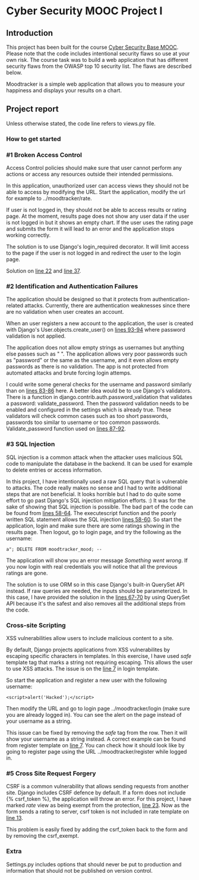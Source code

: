 # Cyber Security MOOC Project I

## Introduction

This project has been built for the course [Cyber Security Base MOOC](https://cybersecuritybase.mooc.fi/). Please note that the code includes intentional security flaws so use at your own risk. The course task was to build a web application that has different security flaws from the OWASP top 10 security list. The flaws are described below.

Moodtracker is a simple web application that allows you to measure your happiness and displays your results on a chart.

## Project report

Unless otherwise stated, the code line refers to views.py file.

### How to get started

### #1 Broken Access Control

Access Control policies should make sure that user cannot perform any actions or access any resources outside their intended permissions.

In this application, unauthorized user can access views they should not be able to access by modifying the URL. Start the application,  modify the url for example to ../moodtracker/rate.

If user is not logged in, they should not be able to access results or rating page. At the moment, results page does not show any user data if the user is not logged in but it shows an empty chart. If the user uses the rating page and submits the form it will lead to an error and the application stops working correctly. 

The solution is to use Django's login_required decorator. It will limit access to the page if the user is not logged in and redirect the user to the login page. 

Solution on [line 22](https://github.com/ellisrnm/hy-cybersec-2022/blob/main/moodtracker/views.py#L22) and [line 37](https://github.com/ellisrnm/hy-cybersec-2022/blob/main/moodtracker/views.py#L37).

### #2 Identification and Authentication Failures

The application should be designed so that it protects from authentication-related attacks. Currently, there are authentication weaknesses since there are no validation when user creates an account.

When an user registers a new account to the application, the user is created with Django's User.objects.create_user() on [lines 93-94](https://github.com/ellisrnm/hy-cybersec-2022/blob/main/moodtracker/views.py#L93-L94) where password validation is not applied.

The application does not allow empty strings as usernames but anything else passes such as " ". The application allows very poor passwords such as "password" or the same as the username, and it even allows empty passwords as there is no validation. The app is not protected from automated attacks and brute forcing login attemps.

I could write some general checks for the username and password similarly than on [lines 83-86](https://github.com/ellisrnm/hy-cybersec-2022/blob/main/moodtracker/views.py#L83-L86) here. A better idea would be to use Django's validators. There is a function in django.contrib.auth.password_validation that validates a password: validate_password. Then the password validation needs to be enabled and configured in the settings which is already true. These validators will check common cases such as too short passwords, passwords too similar to username or too common passwords. Validate_password function used on [lines 87-92](https://github.com/ellisrnm/hy-cybersec-2022/blob/main/moodtracker/views.py#L87-L92).

### #3 SQL Injection

SQL injection is a common attack when the attacker uses malicious SQL code to manipulate the database in the backend. It can be used for example to delete entries or access information.

In this project, I have intentionally used a raw SQL query that is vulnerable to attacks. The code really makes no sense and I had to write additional steps that are not beneficial. It looks horrible but I had to do quite some effort to go past Django's SQL injection mitigation efforts. :) It was for the sake of showing that SQL injection is possible. The bad part of the code can be found from [lines 58-64](https://github.com/ellisrnm/hy-cybersec-2022/blob/main/moodtracker/views.py#L58-L64). The executescript function and the poorly written SQL statement allows the SQL injection [lines 58-60](https://github.com/ellisrnm/hy-cybersec-2022/blob/main/moodtracker/views.py#L58-L60). So start the application, login and make sure there are some ratings showing in the results page. Then logout, go to login page, and try the following as the username:

    a"; DELETE FROM moodtracker_mood; --

The application will show you an error message _Something went wrong_. If you now login with real credentials you will notice that all the previous ratings are gone.

The solution is to use ORM so in this case Django's built-in QuerySet API instead. If raw queries are needed, the inputs should be parameterized. In this case, I have provided the solution in the [lines 67-70](https://github.com/ellisrnm/hy-cybersec-2022/blob/main/moodtracker/views.py#L67-L70) by using QuerySet API because it's the safest and also removes all the additional steps from the code.

### Cross-site Scripting

XSS vulnerabilities allow users to include malicious content to a site.

By default, Django projects applications from XSS vulnerabilites by escaping specific characters in templates. In this exercise, I have used _safe_ template tag that marks a string not requiring escaping. This allows the user to use XSS attacks. The issue is on the [line 7](https://github.com/ellisrnm/hy-cybersec-2022/blob/main/moodtracker/templates/moodtracker/login.html#L7) in login template.

So start the application and register a new user with the following username:

    <script>alert('Hacked');</script>

Then modify the URL and go to login page ../moodtracker/login (make sure you are already logged in). You can see the alert on the page instead of your username as a string.

This issue can be fixed by removing the _safe_ tag from the row. Then it will show your username as a string instead. A correct example can be found from register template on [line 7](https://github.com/ellisrnm/hy-cybersec-2022/blob/main/moodtracker/templates/moodtracker/register.html#L7). You can check how it should look like by going to register page using the URL ../moodtracker/register while logged in.

### #5 Cross Site Request Forgery

CSRF is a common vulnerability that allows sending requests from another site. Django includes CSRF defence by default. If a form does not include {% csrf_token %}, the application will throw an error. For this project, I have marked _rate_ view as being exempt from the protection, [line 23](https://github.com/ellisrnm/hy-cybersec-2022/blob/main/moodtracker/views.py#L23). Now as the form sends a rating to server, csrf token is not included in rate template on [line 13](https://github.com/ellisrnm/hy-cybersec-2022/blob/main/moodtracker/templates/moodtracker/rate.html#L13). 

This problem is easily fixed by adding the csrf_token back to the form and by removing the csrf_exempt. 

### Extra

Settings.py includes options that should never be put to production and information that should not be published on version control.
